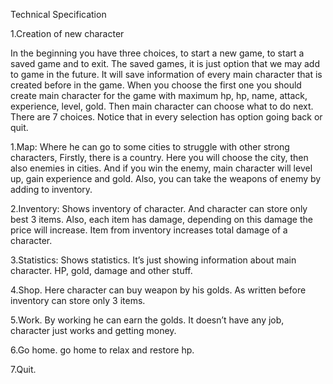 Technical Specification

1.Creation of new character

In the beginning you have three choices, to start a new game, to start a saved game and to exit. 
The saved games, it is just option that we may add to game in the future. 
It will save information of every main character that is created before in the game.
When you choose the first one you should create main character for the game with maximum hp, hp, name, attack, experience, level, gold.
Then main character can choose what to do next. There are 7 choices. Notice that in every selection has option going back or quit.

1.Map: Where he can go to some cities to struggle with other strong characters, 
Firstly, there is a country. Here you will choose the city, then also enemies in cities. 
And if you win the enemy, main character will level up, gain experience and gold. 
Also, you can take the weapons of enemy by adding to inventory.


2.Inventory: Shows inventory of character.  And character can store only best 3 items. 
Also, each item has damage, depending on this damage the price will increase. Item from inventory increases total damage of a character.


3.Statistics: Shows statistics. It’s just showing information about main character. HP, gold, damage and other stuff.

4.Shop. Here character can buy weapon by his golds. As written before inventory can store only 3 items.

5.Work. By working he can earn the golds. It doesn’t have any job, character just works and getting money.

6.Go home. go home to relax and restore hp. 

7.Quit.
